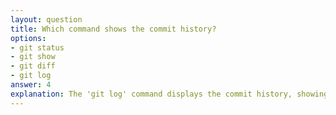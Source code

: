 ```yaml
---
layout: question
title: Which command shows the commit history?
options:
- git status
- git show
- git diff
- git log
answer: 4
explanation: The 'git log' command displays the commit history, showing commit hashes, authors, dates, and commit messages. Various options can customize the output format.
---
```

